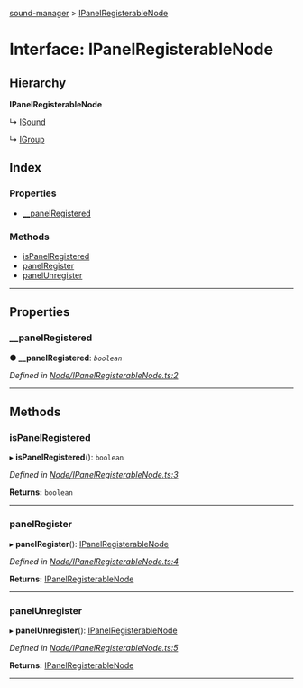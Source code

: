 [sound-manager](../README.md) > [IPanelRegisterableNode](../interfaces/ipanelregisterablenode.md)

# Interface: IPanelRegisterableNode

## Hierarchy

**IPanelRegisterableNode**

↳  [ISound](isound.md)

↳  [IGroup](igroup.md)

## Index

### Properties

* [__panelRegistered](ipanelregisterablenode.md#__panelregistered)

### Methods

* [isPanelRegistered](ipanelregisterablenode.md#ispanelregistered)
* [panelRegister](ipanelregisterablenode.md#panelregister)
* [panelUnregister](ipanelregisterablenode.md#panelunregister)

---

## Properties

<a id="__panelregistered"></a>

###  __panelRegistered

**● __panelRegistered**: *`boolean`*

*Defined in [Node/IPanelRegisterableNode.ts:2](https://github.com/furkleindustries/sound-manager/blob/5232f22/src/Node/IPanelRegisterableNode.ts#L2)*

___

## Methods

<a id="ispanelregistered"></a>

###  isPanelRegistered

▸ **isPanelRegistered**(): `boolean`

*Defined in [Node/IPanelRegisterableNode.ts:3](https://github.com/furkleindustries/sound-manager/blob/5232f22/src/Node/IPanelRegisterableNode.ts#L3)*

**Returns:** `boolean`

___
<a id="panelregister"></a>

###  panelRegister

▸ **panelRegister**(): [IPanelRegisterableNode](ipanelregisterablenode.md)

*Defined in [Node/IPanelRegisterableNode.ts:4](https://github.com/furkleindustries/sound-manager/blob/5232f22/src/Node/IPanelRegisterableNode.ts#L4)*

**Returns:** [IPanelRegisterableNode](ipanelregisterablenode.md)

___
<a id="panelunregister"></a>

###  panelUnregister

▸ **panelUnregister**(): [IPanelRegisterableNode](ipanelregisterablenode.md)

*Defined in [Node/IPanelRegisterableNode.ts:5](https://github.com/furkleindustries/sound-manager/blob/5232f22/src/Node/IPanelRegisterableNode.ts#L5)*

**Returns:** [IPanelRegisterableNode](ipanelregisterablenode.md)

___

